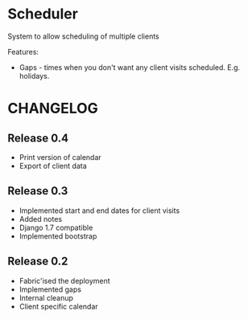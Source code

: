Scheduler
=========

System to allow scheduling of multiple clients

Features:
* Gaps - times when you don't want any client visits scheduled. E.g. holidays.

CHANGELOG
=========

Release 0.4
-----------
* Print version of calendar 
* Export of client data

Release 0.3
-----------
* Implemented start and end dates for client visits
* Added notes
* Django 1.7 compatible
* Implemented bootstrap

Release 0.2
-----------
* Fabric'ised the deployment
* Implemented gaps
* Internal cleanup
* Client specific calendar

